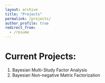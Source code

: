 ```yaml
---
layout: archive
title: "Projects"
permalink: /projects/
author_profile: true
redirect_from:
  - /resume
---
```


Current Projects:
=================
1. Bayesian Multi-Study Factor Analysis
2. Bayesian Non-negative Matrix Factorization


